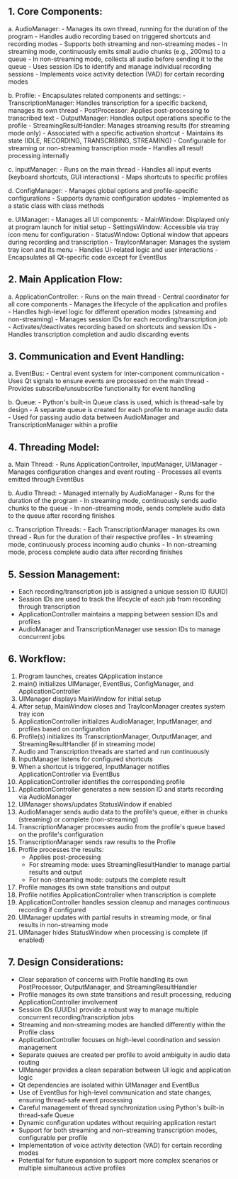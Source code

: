 
## 1. Core Components:

   a. AudioManager:
      - Manages its own thread, running for the duration of the program
      - Handles audio recording based on triggered shortcuts and recording modes
      - Supports both streaming and non-streaming modes
      - In streaming mode, continuously emits small audio chunks (e.g., 200ms) to a queue
      - In non-streaming mode, collects all audio before sending it to the queue
      - Uses session IDs to identify and manage individual recording sessions
      - Implements voice activity detection (VAD) for certain recording modes

   b. Profile:
      - Encapsulates related components and settings:
        - TranscriptionManager: Handles transcription for a specific backend, manages its own thread
        - PostProcessor: Applies post-processing to transcribed text
        - OutputManager: Handles output operations specific to the profile
        - StreamingResultHandler: Manages streaming results (for streaming mode only)
      - Associated with a specific activation shortcut
      - Maintains its state (IDLE, RECORDING, TRANSCRIBING, STREAMING)
      - Configurable for streaming or non-streaming transcription mode
      - Handles all result processing internally

   c. InputManager:
      - Runs on the main thread
      - Handles all input events (keyboard shortcuts, GUI interactions)
      - Maps shortcuts to specific profiles

   d. ConfigManager:
      - Manages global options and profile-specific configurations
      - Supports dynamic configuration updates
      - Implemented as a static class with class methods

   e. UIManager:
      - Manages all UI components:
        - MainWindow: Displayed only at program launch for initial setup
        - SettingsWindow: Accessible via tray icon menu for configuration
        - StatusWindow: Optional window that appears during recording and transcription
        - TrayIconManager: Manages the system tray icon and its menu
      - Handles UI-related logic and user interactions
      - Encapsulates all Qt-specific code except for EventBus

## 2. Main Application Flow:

   a. ApplicationController:
      - Runs on the main thread
      - Central coordinator for all core components
      - Manages the lifecycle of the application and profiles
      - Handles high-level logic for different operation modes (streaming and non-streaming)
      - Manages session IDs for each recording/transcription job
      - Activates/deactivates recording based on shortcuts and session IDs
      - Handles transcription completion and audio discarding events

## 3. Communication and Event Handling:

   a. EventBus:
      - Central event system for inter-component communication
      - Uses Qt signals to ensure events are processed on the main thread
      - Provides subscribe/unsubscribe functionality for event handling

   b. Queue:
      - Python's built-in Queue class is used, which is thread-safe by design
      - A separate queue is created for each profile to manage audio data
      - Used for passing audio data between AudioManager and TranscriptionManager within a profile

## 4. Threading Model:

   a. Main Thread:
      - Runs ApplicationController, InputManager, UIManager
      - Manages configuration changes and event routing
      - Processes all events emitted through EventBus

   b. Audio Thread:
      - Managed internally by AudioManager
      - Runs for the duration of the program
      - In streaming mode, continuously sends audio chunks to the queue
      - In non-streaming mode, sends complete audio data to the queue after recording finishes

   c. Transcription Threads:
      - Each TranscriptionManager manages its own thread
      - Run for the duration of their respective profiles
      - In streaming mode, continuously process incoming audio chunks
      - In non-streaming mode, process complete audio data after recording finishes

## 5. Session Management:

   - Each recording/transcription job is assigned a unique session ID (UUID)
   - Session IDs are used to track the lifecycle of each job from recording through transcription
   - ApplicationController maintains a mapping between session IDs and profiles
   - AudioManager and TranscriptionManager use session IDs to manage concurrent jobs

## 6. Workflow:

   1. Program launches, creates QApplication instance
   2. main() initializes UIManager, EventBus, ConfigManager, and ApplicationController
   3. UIManager displays MainWindow for initial setup
   4. After setup, MainWindow closes and TrayIconManager creates system tray icon
   5. ApplicationController initializes AudioManager, InputManager, and profiles based on configuration
   6. Profile(s) initializes its TranscriptionManager, OutputManager, and StreamingResultHandler (if in streaming mode)
   7. Audio and Transcription threads are started and run continuously
   8. InputManager listens for configured shortcuts
   9. When a shortcut is triggered, InputManager notifies ApplicationController via EventBus
   10. ApplicationController identifies the corresponding profile
   11. ApplicationController generates a new session ID and starts recording via AudioManager
   12. UIManager shows/updates StatusWindow if enabled
   13. AudioManager sends audio data to the profile's queue, either in chunks (streaming) or complete (non-streaming)
   14. TranscriptionManager processes audio from the profile's queue based on the profile's configuration
   15. TranscriptionManager sends raw results to the Profile
   16. Profile processes the results:
       - Applies post-processing
       - For streaming mode: uses StreamingResultHandler to manage partial results and output
       - For non-streaming mode: outputs the complete result
   17. Profile manages its own state transitions and output
   18. Profile notifies ApplicationController when transcription is complete
   19. ApplicationController handles session cleanup and manages continuous recording if configured
   20. UIManager updates with partial results in streaming mode, or final results in non-streaming mode
   21. UIManager hides StatusWindow when processing is complete (if enabled)

## 7. Design Considerations:

   - Clear separation of concerns with Profile handling its own PostProcessor, OutputManager, and StreamingResultHandler
   - Profile manages its own state transitions and result processing, reducing ApplicationController involvement
   - Session IDs (UUIDs) provide a robust way to manage multiple concurrent recording/transcription jobs
   - Streaming and non-streaming modes are handled differently within the Profile class
   - ApplicationController focuses on high-level coordination and session management
   - Separate queues are created per profile to avoid ambiguity in audio data routing
   - UIManager provides a clean separation between UI logic and application logic
   - Qt dependencies are isolated within UIManager and EventBus
   - Use of EventBus for high-level communication and state changes, ensuring thread-safe event processing
   - Careful management of thread synchronization using Python's built-in thread-safe Queue
   - Dynamic configuration updates without requiring application restart
   - Support for both streaming and non-streaming transcription modes, configurable per profile
   - Implementation of voice activity detection (VAD) for certain recording modes
   - Potential for future expansion to support more complex scenarios or multiple simultaneous active profiles
